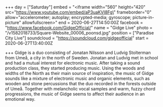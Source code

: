 +++
day = ["Saturday"]
embed = "<iframe width=\"560\" height=\"420\" src=\"https://www.youtube.com/embed/aP3uaKVI8Fg\" frameborder=\"0\" allow=\"accelerometer; autoplay; encrypted-media; gyroscope; picture-in-picture\" allowfullscreen></iframe>"
end = 2020-06-27T14:50:00Z
facebook = "https://www.facebook.com/GidgeOfficial/"
name = "Gidge Live"
photo = "/v1582018733/Square-Website_00006_poonsd.jpg"
position = ["Paradise City Live"]
soundcloud = "https://soundcloud.com/gidgeofficial"
start = 2020-06-27T13:40:00Z

+++
Gidge is a duo consisting of Jonatan Nilsson and Ludvig Stolterman from Umeå, a city in the north of Sweden. Jonatan and Ludvig met in school and had a mutual interest for electronic music. After taking a sound production class, they started producing music. Using the woods and widths of the North as their main source of inspiration, the music of Gidge sounds like a mixture of electronic music and organic elements, such as wooden and stone percussions that the duo recorded in the forests outside of Umeå. Together with melancholic vocal samples and warm, fuzzy chord progressions, the music of Gidge seems to affect their audience in an emotional way.